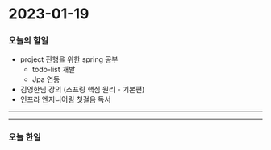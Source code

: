 2023-01-19
==========

### 오늘의 할일
* project 진행을 위한 spring 공부
    * todo-list 개발
    * Jpa 연동
* 김영한님 강의 (스프링 핵심 원리 - 기본편)
* 인프라 엔지니어링 첫걸음 독서
<hr/>
<hr/>

### 오늘 한일